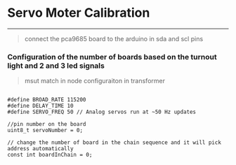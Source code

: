 # Servo Moter Calibration 

---

> connect the pca9685 board to the arduino in sda and scl pins 


### Configuration of the number of boards based on the turnout light and 2 and 3 led signals 
> msut match in node configuraiton in transformer 
```

#define BROAD_RATE 115200
#define DELAY_TIME 10
#define SERVO_FREQ 50 // Analog servos run at ~50 Hz updates

//pin number on the board 
uint8_t servoNumber = 0;   

// change the number of board in the chain sequence and it will pick address automatically 
const int boardInChain = 0;
```